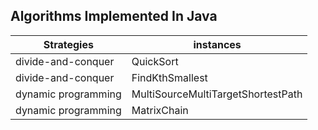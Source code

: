 Algorithms Implemented In Java
---

| Strategies          | instances                          |
|---------------------|------------------------------------|
| divide-and-conquer  | QuickSort                          |
| divide-and-conquer  | FindKthSmallest                    |
| dynamic programming | MultiSourceMultiTargetShortestPath |
| dynamic programming | MatrixChain                        |


